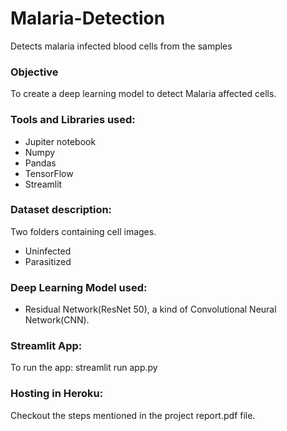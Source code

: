 # Malaria-Detection
Detects malaria infected blood cells from the samples

### Objective
To create a deep learning model to detect Malaria affected cells.

### Tools and Libraries used:
- Jupiter notebook
- Numpy
- Pandas
- TensorFlow
- Streamlit

### Dataset description:
Two folders containing cell images.
- Uninfected
- Parasitized

### Deep Learning Model used:
- Residual Network(ResNet 50), a kind of Convolutional Neural Network(CNN).

### Streamlit App:
To run the app: streamlit run app.py

### Hosting in Heroku:
Checkout the steps mentioned in the project report.pdf file.

